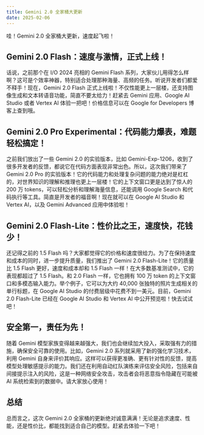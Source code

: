 ```yaml
---
title: Gemini 2.0 全家桶大更新
date: 2025-02-06
---
```

哇！Gemini 2.0 全家桶大更新，速度起飞啦！

## Gemini 2.0 Flash：速度与激情，正式上线！

话说，之前那个在 I/O 2024 亮相的 Gemini Flash 系列，大家伙儿用得怎么样啊？这可是个效率神器，特别适合处理那种海量、高频的任务。听说开发者们都爱不释手！现在，Gemini 2.0 Flash 正式上线啦！不仅性能更上一层楼，还支持图像生成和文本转语音功能，简直不要太给力！赶紧去 Gemini 应用、Google AI Studio 或者 Vertex AI 体验一把吧！价格信息可以在 Google for Developers 博客上查到哦。

## Gemini 2.0 Pro Experimental：代码能力爆表，难题轻松搞定！

之前我们放出了一些 Gemini 2.0 的实验版本，比如 Gemini-Exp-1206，收到了很多开发者的反馈，都说它在代码方面表现非常出色。所以，这次我们带来了 Gemini 2.0 Pro 的实验版本！它的代码能力和处理复杂问题的能力绝对是杠杠的，对世界知识的理解和推理也更上一层楼！它的上下文窗口更是达到了惊人的 200 万 tokens，可以轻松分析和理解海量信息，还能调用 Google Search 和代码执行等工具。简直是开发者的福音啊！现在就可以在 Google AI Studio 和 Vertex AI，以及 Gemini Advanced 应用中体验啦！

## Gemini 2.0 Flash-Lite：性价比之王，速度快，花钱少！

还记得之前的 1.5 Flash 吗？大家都觉得它的价格和速度很给力。为了在保持速度和成本的同时，进一步提升质量，我们推出了 Gemini 2.0 Flash-Lite！它的质量比 1.5 Flash 更好，速度和成本却和 1.5 Flash 一样！在大多数基准测试中，它的表现都超过了 1.5 Flash。和 2.0 Flash 一样，它也拥有 100 万 token 的上下文窗口和多模态输入能力。举个例子，它可以为大约 40,000 张独特的照片生成相关的单行标题，在 Google AI Studio 的付费层级中花费不到一美元。目前，Gemini 2.0 Flash-Lite 已经在 Google AI Studio 和 Vertex AI 中公开预览啦！快去试试吧！

## 安全第一，责任为先！

随着 Gemini 模型家族变得越来越强大，我们也会继续加大投入，采取强有力的措施，确保安全可靠的使用。比如，Gemini 2.0 系列就采用了新的强化学习技术，利用 Gemini 自身来评价其响应。这样可以获得更准确、更有针对性的反馈，提高模型处理敏感提示的能力。我们还在利用自动红队演练来评估安全风险，包括来自间接提示注入的风险，这是一种网络安全攻击，攻击者会将恶意指令隐藏在可能被 AI 系统检索到的数据中。请大家放心使用！

## 总结

总而言之，这次 Gemini 2.0 全家桶的更新绝对诚意满满！无论是追求速度、性能，还是性价比，都能找到适合自己的模型。赶紧去体验一下吧！
